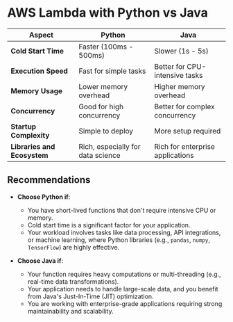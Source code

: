 # AWS Lambda with Python vs Java

| **Aspect**               | **Python**                         | **Java**                           |
|--------------------------|------------------------------------|------------------------------------|
| **Cold Start Time**       | Faster (100ms - 500ms)             | Slower (1s - 5s)                   |
| **Execution Speed**       | Fast for simple tasks              | Better for CPU-intensive tasks     |
| **Memory Usage**          | Lower memory overhead              | Higher memory overhead             |
| **Concurrency**           | Good for high concurrency          | Better for complex concurrency     |
| **Startup Complexity**    | Simple to deploy                   | More setup required                |
| **Libraries and Ecosystem** | Rich, especially for data science  | Rich for enterprise applications   |

## Recommendations

- **Choose Python if**:
    - You have short-lived functions that don't require intensive CPU or memory.
    - Cold start time is a significant factor for your application.
    - Your workload involves tasks like data processing, API integrations, or machine learning, where Python libraries (e.g., `pandas`, `numpy`, `TensorFlow`) are highly effective.

- **Choose Java if**:
    - Your function requires heavy computations or multi-threading (e.g., real-time data transformations).
    - Your application needs to handle large-scale data, and you benefit from Java's Just-In-Time (JIT) optimization.
    - You are working with enterprise-grade applications requiring strong maintainability and scalability.
